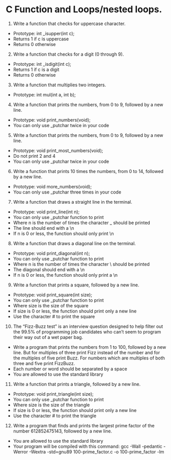 # C Function and Loops/nested loops.
1. Write a function that checks for uppercase character.
  * Prototype: int _isupper(int c);
  * Returns 1 if c is uppercase
  * Returns 0 otherwise
2. Write a function that checks for a digit (0 through 9).
  * Prototype: int _isdigit(int c);
  * Returns 1 if c is a digit
  * Returns 0 otherwise
3. Write a function that multiplies two integers.
  * Prototype: int mul(int a, int b);
4. Write a function that prints the numbers, from 0 to 9, followed by a new line.
  * Prototype: void print_numbers(void);
  * You can only use _putchar twice in your code
5. Write a function that prints the numbers, from 0 to 9, followed by a new line.
  * Prototype: void print_most_numbers(void);
  * Do not print 2 and 4
  * You can only use _putchar twice in your code
6. Write a function that prints 10 times the numbers, from 0 to 14, followed by a new line.
  * Prototype: void more_numbers(void);
  * You can only use _putchar three times in your code
7. Write a function that draws a straight line in the terminal.

  * Prototype: void print_line(int n);
  * You can only use _putchar function to print
  * Where n is the number of times the character _ should be printed
  * The line should end with a \n
  * If n is 0 or less, the function should only print \n
8. Write a function that draws a diagonal line on the terminal.

  * Prototype: void print_diagonal(int n);
  * You can only use _putchar function to print
  * Where n is the number of times the character \ should be printed
  * The diagonal should end with a \n
  * If n is 0 or less, the function should only print a \n
9. Write a function that prints a square, followed by a new line.
  * Prototype: void print_square(int size);
  * You can only use _putchar function to print
  * Where size is the size of the square
  * If size is 0 or less, the function should print only a new line
  * Use the character # to print the square
10. The “Fizz-Buzz test” is an interview question designed to help filter out the 99.5% of programming job candidates who can’t seem to program their way out of a wet paper bag.

   * Write a program that prints the numbers from 1 to 100, followed by a new line. But for multiples of three print Fizz instead of the number and for the multiples of five print Buzz. For numbers which are multiples of both three and five print FizzBuzz.
   * Each number or word should be separated by a space
   * You are allowed to use the standard library
11. Write a function that prints a triangle, followed by a new line.

 * Prototype: void print_triangle(int size);
 * You can only use _putchar function to print
 * Where size is the size of the triangle
 * If size is 0 or less, the function should print only a new line
 * Use the character # to print the triangle

12. Write a program that finds and prints the largest prime factor of the number 612852475143, followed by a new line.
  * You are allowed to use the standard library
  * Your program will be compiled with this command: gcc -Wall -pedantic -Werror -Wextra -std=gnu89 100-prime_factor.c -o 100-prime_factor -lm
